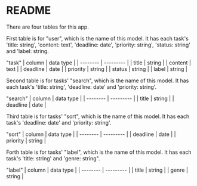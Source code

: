 # README
There are four tables for this app.

First table is for "user", which is the name of this model. It has each task's 'title: string', 'content: text', 'deadline: date', 'priority: string', 'status: string' and 'label: string.

"task"
| column   | data type |
| -------- | --------- | 
| title    | string    | 
| content  | text      |
| deadline | date      |
| priority | string    |
| status   | string    |
| label    | string    |
    
Second table is for tasks' "search", which is the name of this model. It has each task's 'title: string', 'deadline: date' and 'priority: string'.

"search"
| column   | data type |
| -------- | --------- | 
| title    | string    | 
| deadline | date      |

Third table is for tasks' "sort", which is the name of this model. It has each task's 'deadline: date' and 'priority: string'.

"sort"
| column   | data type |
| -------- | --------- | 
| deadline | date      | 
| priority | string    |

Forth table is for tasks' "label", which is the name of this model. It has each task's 'title: string' and 'genre: string".

"label"
| column   | data type |
| -------- | --------- | 
| title    | string    | 
| genre    | string    |
